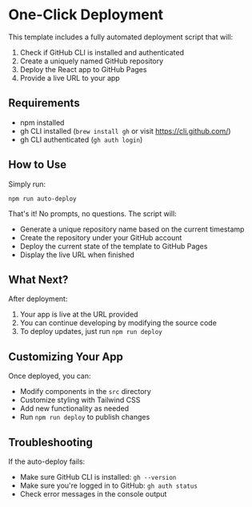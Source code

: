 # One-Click Deployment

This template includes a fully automated deployment script that will:

1. Check if GitHub CLI is installed and authenticated
2. Create a uniquely named GitHub repository 
3. Deploy the React app to GitHub Pages
4. Provide a live URL to your app

## Requirements

- npm installed
- gh CLI installed (`brew install gh` or visit https://cli.github.com/)
- gh CLI authenticated (`gh auth login`)

## How to Use

Simply run:

```
npm run auto-deploy
```

That's it! No prompts, no questions. The script will:

- Generate a unique repository name based on the current timestamp
- Create the repository under your GitHub account
- Deploy the current state of the template to GitHub Pages
- Display the live URL when finished

## What Next?

After deployment:

1. Your app is live at the URL provided
2. You can continue developing by modifying the source code
3. To deploy updates, just run `npm run deploy`

## Customizing Your App

Once deployed, you can:

- Modify components in the `src` directory
- Customize styling with Tailwind CSS
- Add new functionality as needed
- Run `npm run deploy` to publish changes

## Troubleshooting

If the auto-deploy fails:

- Make sure GitHub CLI is installed: `gh --version`
- Make sure you're logged in to GitHub: `gh auth status`
- Check error messages in the console output